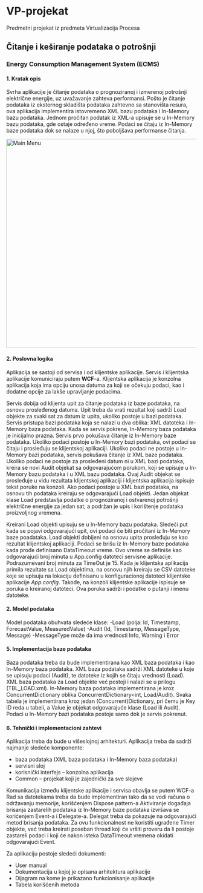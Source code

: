# VP-projekat
Predmetni projekat iz predmeta Virtualizacija Procesa

## Čitanje i keširanje podataka o potrošnji

### Energy Consumption Management System (ECMS)

#### 1. Kratak opis

Svrha aplikacije je čitanje podataka o prognoziranoj i izmerenoj potrošnji električne energije, 
uz uvažavanje zahteva performansi. Pošto je čitanje podataka iz eksternog skladišta podataka zahtevno sa stanovišta resura, 
ova aplikacija implementira istovremeno XML bazu podataka i In-Memory bazu podataka. 
Jednom pročitan podatak iz XML-a upisuje se u In-Memory
bazu podataka, gde ostaje određeno vreme. Podaci se čitaju iz In-Memory baze podataka dok se
nalaze u njoj, što poboljšava performanse čitanja.

<img width="552" alt="Main Menu" src="https://github.com/DobrilovicDejan/VP-projekat/assets/101296525/7f3f64d6-80e4-4308-aec4-8895969e97dc">

#### 2. Poslovna logika

Aplikacija se sastoji od servisa i od klijentske aplikacije. Servis i klijentska aplikacije komuniciraju
putem **WCF**-a. Klijentska aplikacija je konzolna aplikacija koja ima opciju unosa datuma za koji se
očekuju podaci, kao i dodatne opcije za lakše upravljanje podacima.

Servis dobija od klijenta upit za čitanje podataka iz baze podataka, na osnovu prosleđenog datuma.
Upit treba da vrati rezultat koji sadrži Load objekte za svaki sat za datum iz upita, ukoliko postoje u
bazi podataka.
Servis pristupa bazi podataka koja se nalazi u dva oblika: XML datoteka i In-Memory baza podataka.
Kada se servis pokrene, In-Memory baza podataka je inicijalno prazna.
Servis prvo pokušava čitanje iz In-Memory baze podataka. Ukoliko podaci postoje u In-Memory bazi
podataka, ovi podaci se čitaju i prosleđuju se klijentskoj aplikaciji.
Ukoliko podaci ne postoje u In-Memory bazi podataka, servis pokušava čitanje iz XML baze podataka. 
Ukoliko podaci ne postoje za prosleđeni datum ni u XML bazi podataka, kreira se novi Audit objekat sa odgovarajućom porukom,
koji se upisuje u In-Memory bazu podataka i u XML bazu podataka. Ovaj Audit objekat se prosleđuje
u vidu rezultata klijentskoj aplikaciji i klijentska aplikacija ispisuje tekst poruke na konzoli.
Ako podaci postoje u XML bazi podataka, na osnovu tih podataka kreiraju se odgovarajući Load objekti. 
Jedan objekat klase Load predstavlja podatke o prognoziranoj i ostvarenoj potrošnji električne energije za
jedan sat, a podržan je upis i korištenje podataka proizvoljnog vremena.

Kreirani Load objekti upisuju se u In-Memory bazu podataka. Sledeći put kada se pojavi
odgovarajući upit, ovi podaci će biti pročitani iz In-Memory baze poadataka.
Load objekti dobijeni na osnovu upita prosleđuju se kao rezultat klijentskoj aplikaciji.
Podaci se brišu iz In-Memory baze podataka kada prođe definisano DataTimeout vreme. 
Ovo vreme se definiše kao odgovarajući broj minuta u App.config datoteci servisne aplikacije. 
Podrazumevani broj minuta za TimeOut je 15.
Kada je klijentska aplikacija primila rezultate sa Load objektima, na osnovu njih kreiraju se CSV
datoteke koje se upisuju na lokaciju definisanu u konfiguracionoj datoteci klijentske aplikacije
*App.config*. Takođe, na konzoli klijentske aplikacije ispisuje se poruka o kreiranoj datoteci. Ova
poruka sadrži i podatke o putanji i imenu datoteke.

#### 2. Model podataka

Model podataka obuhvata sledeće klase:
-Load (polja: Id, Timestamp, ForecastValue, MeasuredValue)
-Audit (Id, Timestamp, MessageType, Message)
-MessageType može da ima vrednosti Info, Warning i Error

#### 5. Implementacija baze podataka
Baza podataka treba da bude implementirana kao XML baza podataka i kao In-Memory baza
podataka.
XML baza podataka sadrži XML datoteke u koje se upisuju podaci (Audit), te datoteke iz kojih se čitaju vrednosti (Load).
XML baza podataka za Load objekte već postoji i nalazi se u prilogu (TBL_LOAD.xml).
In-Memory baza podataka implementirana je kroz ConcurrentDictionary oblika ConcurrentDictionary<int, Load/Audit).
Svaka tabela je implementirana kroz jedan (Concurrent)Dictionary, pri
čemu je Key ID reda u tabeli, a Value je objekat odgovarajuće klase (Load ili Audit). 
Podaci u In-Memory bazi podataka postoje samo dok je servis pokrenut.

#### 6. Tehnički i implementacioni zahtevi
Aplikacija treba da bude u višeslojnoj arhitekturi. Aplikacija treba da sadrži najmanje sledeće
komponente:
- baza podataka (XML baza podataka i In-Memory baza podataka)
- servisni sloj
- korisnički interfejs – konzolna aplikacija
- Common – projekat koji je zajednički za sve slojeve

Komunikacija između klijentske aplikacije i servisa obavlja se putem WCF-a
Rad sa datotekama treba da bude implementiran tako da se vodi računa o održavanju
memorije, korišćenjem Dispose pattern-a
Aktiviranje događaja brisanja zastarelih podataka iz In-Memory baze podataka izvršava se
korićenjem Event-a i Delegate-a. Delegat treba da pokazuje na odgovarajući metod brisanja
podataka. Za ovu funkcionalnost ne koristiti ugrađene Timer objekte, već treba kreirati
poseban thread koji će vršiti proveru da li postoje zastareli podaci i koji će nakon isteka
DataTimeout vremena okidati odgovarajući Event.

Za aplikaciju postoje sledeći dokumenti:
- User manual
- Dokumentacija u kojoj je opisana arhitektura aplikacije
- Dijagram na kome je prikazano funkcionisanje aplikacije
- Tabela korišćenih metoda
